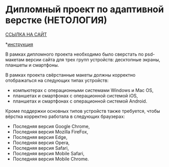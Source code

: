 # Дипломный проект по адаптивной верстке (НЕТОЛОГИЯ)

[ССЫЛКА НА САЙТ](https://kiiyas.github.io/mq_diploma/)

*[инструкция](https://github.com/netology-code/guides/tree/master/relative-link)

В рамках дипломного проекта необходимо было сверстать по psd-макетам версии сайта для трех групп устройств: десктопные экраны, планшеты и смартфоны.

В рамках проекта свёрстанные макеты должны корректно отображаться на следующих типах устройств:
- компьютерах с операционными системами Windows и Mac OS,
- планшетах и смартфонах с операционной системой iOS,
- планшетах и смартфонах с операционной системой Android.

Кроме поддержки основных типов устройств также требуется, чтобы вёрстка корректно работала в следующих браузерах:
- Последняя версия Google Chrome,
- Последняя версия Mozilla FireFox,
- Последняя версия Edge,
- Последняя версия Opera,
- Последняя версия Safari,
- Последняя версия Mobile Safari,
- Последняя версия Mobile Chrome.
